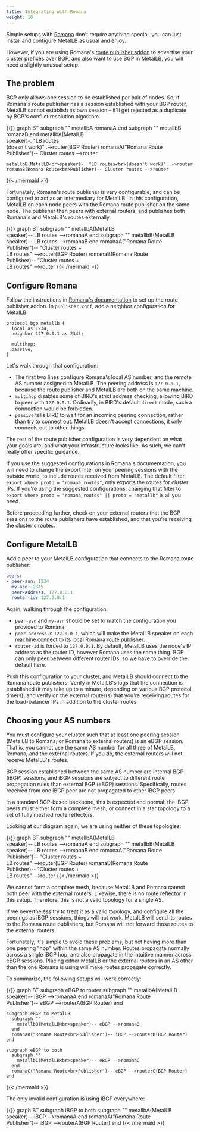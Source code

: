 ```yaml
---
title: Integrating with Romana
weight: 10
---
```


Simple setups with [Romana](http://docs.romana.io/welcome.html) don't
require anything special, you can just install and configure MetalLB
as usual and enjoy.

However, if you are using
Romana's
[route publisher addon](http://docs.romana.io/Content/advanced.html#route-publisher-add-on) to
advertise your cluster prefixes over BGP, and also want to use BGP in
MetalLB, you will need a slightly unusual setup.

## The problem

BGP only allows one session to be established per pair of nodes. So,
if Romana's route publisher has a session established with your BGP
router, MetalLB cannot establish its own session – it'll get rejected
as a duplicate by BGP's conflict resolution algorithm.

{{<mermaid align="center">}}
graph BT
    subgraph ""
      metallbA
      romanaA
    end
    subgraph ""
      metallbB
      romanaB
    end
    metallbA(MetalLB<br>speaker)-. "LB routes<br>(doesn't work)" .->router(BGP Router)
    romanaA("Romana Route<br>Publisher")-- Cluster routes -->router

    metallbB(MetalLB<br>speaker)-. "LB routes<br>(doesn't work)" .->router
    romanaB(Romana Route<br>Publisher)-- Cluster routes -->router
{{< /mermaid >}}

Fortunately, Romana's route publisher is very configurable, and can be
configured to act as an intermediary for MetalLB. In this
configuration, MetalLB on each node peers with the Romana route
publisher on the same node. The publisher then peers with external
routers, and publishes both Romana's and MetalLB's routes externally.

{{<mermaid align="center">}}
graph BT
    subgraph ""
      metallbA(MetalLB<br>speaker)-- LB routes -->romanaA
    end
    subgraph ""
      metallbB(MetalLB<br>speaker)-- LB routes -->romanaB
    end
    romanaA("Romana Route<br>Publisher")-- "Cluster routes +<br>LB routes" -->router(BGP Router)
    romanaB(Romana Route<br>Publisher)-- "Cluster routes +<br> LB routes" -->router
{{< /mermaid >}}

## Configure Romana

Follow the instructions
in
[Romana's documentation](https://romana.readthedocs.io/en/latest/Content/advanced.html#route-publisher-add-on) to
set up the route publisher addon. In `publisher.conf`, add a neighbor
configuration for MetalLB:

```
protocol bgp metallb {
  local as 1234;
  neighbor 127.0.0.1 as 2345;

  multihop;
  passive;
}
```

Let's walk through that configuration:

- The first two lines configure Romana's local AS number, and the
  remote AS number assigned to MetalLB. The peering address is
  `127.0.0.1`, because the route publisher and MetalLB are both on the
  same machine.
- `multihop` disables some of BIRD's strict address checking, allowing
  BIRD to peer with `127.0.0.1`. Ordinarily, in BIRD's default
  `direct` mode, such a connection would be forbidden.
- `passive` tells BIRD to wait for an incoming peering connection,
  rather than try to connect out. MetalLB doesn't accept connections,
  it only connects out to other things.

The rest of the route publisher configuration is very dependent on
what your goals are, and what your infrastructure looks like. As such,
we can't really offer specific guidance.

If you use the suggested configurations in Romana's documentation, you
will need to change the export filter on your peering sessions with
the outside world, to include routes received from MetalLB. The
default filter, `export where proto = "romana_routes"`, only exports
the routes for cluster IPs. If you're using the suggested
configurations, changing that filter to `export where proto =
"romana_routes" || proto = "metallb"` is all you need.

Before proceeding further, check on your external routers that the BGP
sessions to the route publishers have established, and that you're
receiving the cluster's routes.

## Configure MetalLB

Add a peer to your MetalLB configuration that connects to the Romana
route publisher:

```yaml
peers:
- peer-asn: 1234
  my-asn: 2345
  peer-address: 127.0.0.1
  router-id: 127.0.0.1
```

Again, walking through the configuration:

- `peer-asn` and `my-asn` should be set to match the configuration you
  provided to Romana.
- `peer-address` is `127.0.0.1`, which will make the MetalLB speaker
  on each machine connect to its local Romana route publisher.
- `router-id` is forced to `127.0.0.1`. By default, MetalLB uses the
  node's IP address as the router ID, however Romana uses the same
  thing. BGP can only peer between different router IDs, so we have to
  override the default here.

Push this configuration to your cluster, and MetalLB should connect to
the Romana route publishers. Verify in MetalLB's logs that the
connection is established (it may take up to a minute, depending on
various BGP protocol timers), and verify on the external router(s)
that you're receiving routes for the load-balancer IPs in addition to
the cluster routes.

## Choosing your AS numbers

You must configure your cluster such that at least one peering session
(MetalLB to Romana, or Romana to external routers) is an eBGP
session. That is, you cannot use the same AS number for all three of
MetalLB, Romana, and the external routers. If you do, the external
routers will not receive MetalLB's routes.

BGP session established between the same AS number are internal BGP
(iBGP) sessions, and iBGP sessions are subject to different route
propagation rules than external BGP (eBGP) sessions. Specifically,
routes received from one iBGP peer are not propagated to other iBGP
peers.

In a standard BGP-based backbone, this is expected and normal: the
iBGP peers must either form a complete mesh, or connect in a star
topology to a set of fully meshed route reflectors.

Looking at our diagram again, we are using neither of these
topologies:

{{<mermaid align="center">}}
graph BT
    subgraph ""
      metallbA(MetalLB<br>speaker)-- LB routes -->romanaA
    end
    subgraph ""
      metallbB(MetalLB<br>speaker)-- LB routes -->romanaB
    end
    romanaA("Romana Route<br>Publisher")-- "Cluster routes +<br>LB routes" -->router(BGP Router)
    romanaB(Romana Route<br>Publisher)-- "Cluster routes +<br> LB routes" -->router
{{< /mermaid >}}

We cannot form a complete mesh, because MetalLB and Romana cannot both
peer with the external routers. Likewise, there is no route reflector
in this setup. Therefore, this is not a valid topology for a single AS.

If we nevertheless try to treat it as a valid topology, and configure
all the peerings as iBGP sessions, things will not work. MetalLB will
send its routes to the Romana route publishers, but Romana will not
forward those routes to the external routers.

Fortunately, it's simple to avoid these problems, but not having more
than one peering "hop" within the same AS number. Routes propagate
normally across a single iBGP hop, and also propagate in the intuitive
manner across eBGP sessions. Placing either MetalLB or the external
routers in an AS other than the one Romana is using will make routes
propagate correctly.

To summarize, the following setups will work correctly:

{{<mermaid align="center">}}
graph BT
    subgraph eBGP to router
      subgraph ""
        metallbA(MetalLB<br>speaker)-- iBGP -->romanaA
      end
      romanaA("Romana Route<br>Publisher")-- eBGP -->routerA(BGP Router)
    end
    
    subgraph eBGP to MetalLB
      subgraph ""
        metallbB(MetalLB<br>speaker)-- eBGP -->romanaB
      end
      romanaB("Romana Route<br>Publisher")-- iBGP -->routerB(BGP Router)
    end

    subgraph eBGP to both
      subgraph ""
        metallbC(MetalLB<br>speaker)-- eBGP -->romanaC
      end
      romanaC("Romana Route<br>Publisher")-- eBGP -->routerC(BGP Router)
    end
{{< /mermaid >}}

The only invalid configuration is using iBGP everywhere:

{{<mermaid align="center">}}
graph BT
    subgraph iBGP to both
      subgraph ""
        metallbA(MetalLB<br>speaker)-- iBGP -->romanaA
      end
      romanaA("Romana Route<br>Publisher")-- iBGP -->routerA(BGP Router)
    end
{{< /mermaid >}}
